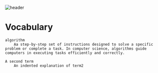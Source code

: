 ![header](assets/header.png)

# Vocabulary

```{glossary}
algorithm  
    Aa step-by-step set of instructions designed to solve a specific problem or complete a task. In computer science, algorithms guide computers in executing tasks efficiently and correctly.

A second term
    An indented explanation of term2
```